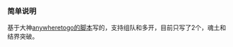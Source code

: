 ### 简单说明

基于大神[anywheretogo的脚本](https://github.com/anywheretogo/auto_player)写的，支持组队和多开，目前只写了2个，魂土和结界突破。
